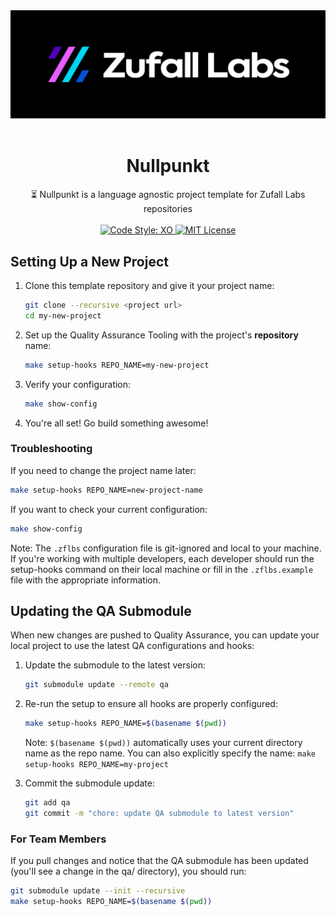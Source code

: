 <div align="center">
    <img src="https://raw.githubusercontent.com/zufall-labs/.github/main/profile/zufall-banner.png" alt="Helica" width="600" />
</div>

<br />

<h1 align="center">Nullpunkt</h1>

<div align="center">⏳ Nullpunkt is a language agnostic project template for Zufall Labs repositories</div>

<br />

<div align="center">
    <a href="https://github.com/zufall-labs/qa">
        <img src="https://img.shields.io/badge/QA%20Version-
@5f3cec7-5ed9c7?style=for-the-badge" alt="Code Style: XO">
    </a>
    <a href="https://github.com/zufall-labs/nullpunkt/blob/main/LICENSE">
        <img src="https://img.shields.io/badge/license-AGP--3.0-5ed9c7?style=for-the-badge" alt="MIT License">
    </a>
</div>

## Setting Up a New Project

1. Clone this template repository and give it your project name:
   ```bash
   git clone --recursive <project url>
   cd my-new-project
   ```

2. Set up the Quality Assurance Tooling with the project's **repository** name:
   ```bash
   make setup-hooks REPO_NAME=my-new-project
   ```

3. Verify your configuration:
   ```bash
   make show-config
   ```

4. You're all set! Go build something awesome!

### Troubleshooting

If you need to change the project name later:
```bash
make setup-hooks REPO_NAME=new-project-name
```

If you want to check your current configuration:
```bash
make show-config
```

Note: The `.zflbs` configuration file is git-ignored and local to your machine. If you're working with multiple developers, each developer should run the setup-hooks command on their local machine or fill in the `.zflbs.example` file with the appropriate information.

## Updating the QA Submodule

When new changes are pushed to Quality Assurance, you can update your local project to use the latest QA configurations and hooks:

1. Update the submodule to the latest version:
   ```bash
   git submodule update --remote qa
   ```

2. Re-run the setup to ensure all hooks are properly configured:
   ```bash
   make setup-hooks REPO_NAME=$(basename $(pwd))
   ```
   Note: `$(basename $(pwd))` automatically uses your current directory name as the repo name. 
   You can also explicitly specify the name: `make setup-hooks REPO_NAME=my-project`

3. Commit the submodule update:
   ```bash
   git add qa
   git commit -m "chore: update QA submodule to latest version"
   ```

### For Team Members

If you pull changes and notice that the QA submodule has been updated (you'll see a change in the qa/ directory), you should run:
```bash
git submodule update --init --recursive
make setup-hooks REPO_NAME=$(basename $(pwd))
```
